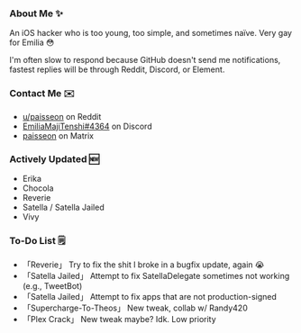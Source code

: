 ### About Me ✨
An iOS hacker who is too young, too simple, and sometimes naïve. Very gay for Emilia 😳

I'm often slow to respond because GitHub doesn't send me notifications, fastest replies will be through Reddit, Discord, or Element.

### Contact Me ✉️
- [u/paisseon](https://reddit.com/u/paisseon) on Reddit
- [EmiliaMajiTenshi#4364](https://discord.gg/VM2ZVWqxsj) on Discord
- [paisseon](https://matrix.to/#/#cypwnserver:matrix.org) on Matrix

### Actively Updated 🆕
- Erika
- Chocola
- Reverie
- Satella / Satella Jailed
- Vivy

### To-Do List 🗒
- 「Reverie」               Try to fix the shit I broke in a bugfix update, again 😭
- 「Satella Jailed」        Attempt to fix SatellaDelegate sometimes not working (e.g., TweetBot)
- 「Satella Jailed」				Attempt to fix apps that are not production-signed
- 「Supercharge-To-Theos」	New tweak, collab w/ Randy420
- 「Plex Crack」						New tweak maybe? Idk. Low priority
